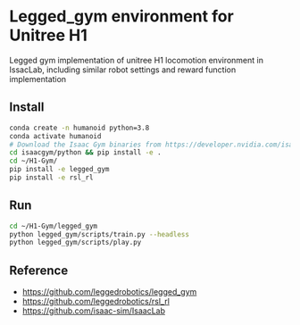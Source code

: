 # Legged_gym environment for Unitree H1

Legged gym implementation of unitree H1 locomotion environment in IssacLab, including similar robot settings and reward function implementation

## Install

```bash
conda create -n humanoid python=3.8
conda activate humanoid
# Download the Isaac Gym binaries from https://developer.nvidia.com/isaac-gym 
cd isaacgym/python && pip install -e .
cd ~/H1-Gym/
pip install -e legged_gym
pip install -e rsl_rl
```

## Run

```bash
cd ~/H1-Gym/legged_gym
python legged_gym/scripts/train.py --headless
python legged_gym/scripts/play.py
```

## Reference

- https://github.com/leggedrobotics/legged_gym
- https://github.com/leggedrobotics/rsl_rl
- https://github.com/isaac-sim/IsaacLab

